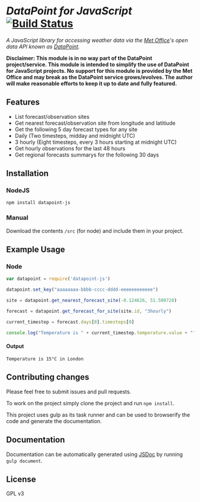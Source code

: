 # _DataPoint for JavaScript_ [![Build Status](https://travis-ci.org/jacobtomlinson/datapoint-js.svg?branch=master)](https://travis-ci.org/jacobtomlinson/datapoint-js)

_A JavaScript library for accessing weather data via the [Met Office](http://www.metoffice.gov.uk/)'s open data API
known as [DataPoint](http://www.metoffice.gov.uk/datapoint)._

__Disclaimer: This module is in no way part of the DataPoint project/service.
This module is intended to simplify the use of DataPoint for JavaScript projects.
No support for this module is provided by the Met Office and may break as the DataPoint service grows/evolves.
The author will make reasonable efforts to keep it up to date and fully featured.__

## Features
* List forecast/observation sites
* Get nearest forecast/observation site from longitude and latitiude
* Get the following 5 day forecast types for any site
 * Daily (Two timesteps, midday and midnight UTC)
 * 3 hourly (Eight timesteps, every 3 hours starting at midnight UTC)
* Get hourly observations for the last 48 hours
* Get regional forecasts summarys for the following 30 days

## Installation

### NodeJS

```Shell
npm install datapoint-js
```

### Manual

Download the contents `/src` (for node) and include them in your project.

## Example Usage

### Node

```JavaScript
var datapoint = require('datapoint-js')

datapoint.set_key("aaaaaaaa-bbbb-cccc-dddd-eeeeeeeeeeee")

site = datapoint.get_nearest_forecast_site(-0.124626, 51.500728)

forecast = datapoint.get_forecast_for_site(site.id, "3hourly")

current_timestep = forecast.days[0].timesteps[0]

console.log("Temperature is " + current_timestep.temperature.value + "°" + current_timestep.temperature.units + " in " + site.name)
```

#### Output
```
Temperature is 15°C in London
```

## Contributing changes

Please feel free to submit issues and pull requests.

To work on the project simply clone the project and run `npm install`.

This project uses gulp as its task runner and can be used to browserify the code and generate the documentation.

## Documentation
Documentation can be automatically generated using [JSDoc](http://usejsdoc.org/) by running `gulp document`.

## License

GPL v3
